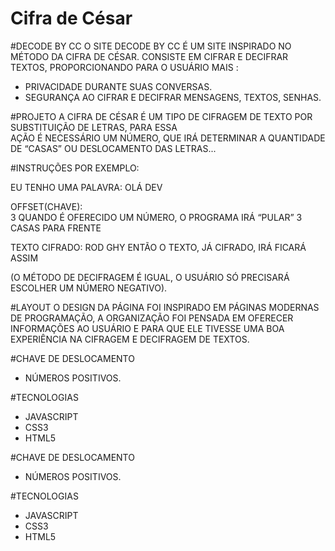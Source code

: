 # Cifra de César

#DECODE BY CC 
O SITE DECODE BY CC É UM SITE INSPIRADO NO MÉTODO DA CIFRA DE CÉSAR. 
CONSISTE EM CIFRAR E DECIFRAR TEXTOS, PROPORCIONANDO PARA O USUÁRIO MAIS : 
 
- PRIVACIDADE DURANTE SUAS CONVERSAS. 
- SEGURANÇA AO CIFRAR E DECIFRAR MENSAGENS, TEXTOS, SENHAS. 
 
 
 
#PROJETO 
A CIFRA DE CÉSAR É UM TIPO DE CIFRAGEM DE TEXTO POR SUBSTITUIÇÃO DE LETRAS, PARA ESSA  
AÇÃO É NECESSÁRIO UM NÚMERO, QUE IRÁ DETERMINAR A QUANTIDADE DE “CASAS” OU DESLOCAMENTO DAS LETRAS... 
 
 
 
#INSTRUÇÕES 
POR EXEMPLO: 
 
EU TENHO UMA PALAVRA: 
OLÁ DEV 
 
OFFSET(CHAVE):  
3 
QUANDO É OFERECIDO UM NÚMERO, O PROGRAMA IRÁ “PULAR” 3 CASAS PARA FRENTE 
 
TEXTO CIFRADO: 
ROD GHY 
ENTÃO O TEXTO, JÁ CIFRADO, IRÁ FICARÁ ASSIM  
 
(O MÉTODO DE DECIFRAGEM É IGUAL, O USUÁRIO SÓ PRECISARÁ ESCOLHER UM NÚMERO NEGATIVO). 
 
 
#LAYOUT 
O DESIGN DA PÁGINA FOI INSPIRADO EM PÁGINAS MODERNAS DE PROGRAMAÇÃO, A ORGANIZAÇÃO FOI PENSADA EM OFERECER INFORMAÇÕES AO USUÁRIO E PARA QUE ELE TIVESSE 
UMA BOA EXPERIÊNCIA NA CIFRAGEM E DECIFRAGEM DE TEXTOS. 



#CHAVE DE DESLOCAMENTO 
- NÚMEROS POSITIVOS. 
 
#TECNOLOGIAS 
- JAVASCRIPT 
- CSS3 
- HTML5 
 
 
#CHAVE DE DESLOCAMENTO 
- NÚMEROS POSITIVOS. 
 
#TECNOLOGIAS 
- JAVASCRIPT 
- CSS3 
- HTML5 